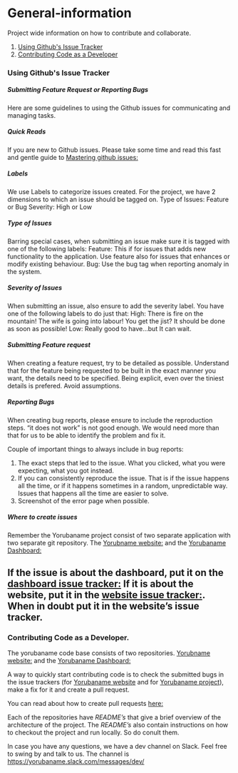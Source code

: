 # General-information
Project wide information on how to contribute and collaborate.

1. [Using Github's Issue Tracker](#using-github's-issue-tracker)
2. [Contributing Code as a Developer](#contributing-code-as-a-developer)

### Using Github's Issue Tracker
##### Submitting Feature Request or Reporting Bugs
Here are some guidelines to using the Github issues for communicating and managing tasks.

##### Quick Reads
If you are new to Github issues. Please take some time and read this fast and gentle guide to [Mastering github issues:](https://guides.github.com/features/issues/)

##### Labels
We use Labels to categorize issues created. For the project, we have 2 dimensions to which an issue should be tagged on. 
Type of Issues: Feature or Bug
Severity: High or Low

##### Type of Issues
Barring special cases, when submitting an issue make sure it is tagged with one of the following labels:
Feature: This if for issues that adds new functionality to the application. Use feature also for issues that  enhances or modify existing behaviour.
Bug: Use the bug tag when reporting anomaly in the system.

##### Severity of Issues
When submitting an issue, also ensure to add the severity label. You have one of the following labels to do just that:
High: There is fire on the mountain! The wife is going into labour! You get the jist? It should be done as soon as possible!
Low: Really good to have...but It can wait.

##### Submitting Feature request
When creating a feature request, try to be detailed as possible. Understand that for the feature being requested to be built in the exact manner you want, the details need to be specified. Being explicit, even over the tiniest details is prefered. Avoid assumptions.

##### Reporting Bugs
When creating bug reports, please ensure to include the reproduction steps. “it does not work” is not good enough. We would need more than that for us to be able to identify the problem and fix it.

Couple of important things to always include in bug reports:
1. The exact steps that led to the issue. What you clicked, what you were expecting, what you got instead.
2. If you can consistently reproduce the issue. That is if the issue happens all the time, or if it happens sometimes in a random, unpredictable way. Issues that happens all the time are easier to solve.
3. Screenshot of the error page when possible.

##### Where to create issues
Remember the Yorubaname project consist of two separate application with two separate git repository. The [Yorubname website:](https://github.com/Yorubaname/yorubaname-website) and the [Yorubaname Dashboard:](https://github.com/Yorubaname/yorubaname-dashboard)

If the issue is about the dashboard, put it on the [dashboard issue tracker:](https://github.com/Yorubaname/yorubaname-dashboard/issues) If it is about the website, put it in the [website issue tracker:](https://github.com/Yorubaname/yorubaname-website/issues). When in doubt put it in the website’s issue tracker.
---
### Contributing Code as a Developer.

The yorubaname code base consists of two repositories. 
[Yorubname website:](https://github.com/Yorubaname/yorubaname-website) and the
[Yorubaname Dashboard:](https://github.com/Yorubaname/yorubaname-dashboard)

A way to quickly start contributing code is to check the submitted bugs in the issue trackers (for [Yorubaname website](https://github.com/Yorubaname/yorubaname-website/issues) and for [Yorubaname project](https://github.com/Yorubaname/yorubaname-dashboard/issues)), make a fix for it and create a pull request.

You can read about how to create pull requests [here:](https://help.github.com/articles/creating-a-pull-request/)

Each of the repositories have *README’s* that give a brief overview of the architecture of the project. The *README’s* also contain instructions on how to checkout the project and run locally. So do conult them.

In case you have any questions, we have a dev channel on Slack. Feel free to swing by and talk to us. The channel is https://yorubaname.slack.com/messages/dev/

